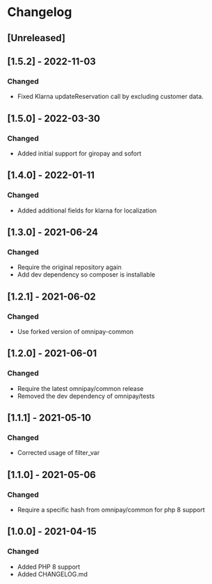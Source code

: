 # Changelog

## [Unreleased]

## [1.5.2] - 2022-11-03

### Changed
- Fixed Klarna updateReservation call by excluding customer data.

## [1.5.0] - 2022-03-30

### Changed
- Added initial support for giropay and sofort

## [1.4.0] - 2022-01-11

### Changed
- Added additional fields for klarna for localization

## [1.3.0] - 2021-06-24

### Changed
- Require the original repository again
- Add dev dependency so composer is installable

## [1.2.1] - 2021-06-02

### Changed
- Use forked version of omnipay-common

## [1.2.0] - 2021-06-01

### Changed
- Require the latest omnipay/common release
- Removed the dev dependency of omnipay/tests

## [1.1.1] - 2021-05-10

### Changed
- Corrected usage of filter_var

## [1.1.0] - 2021-05-06

### Changed
- Require a specific hash from omnipay/common for php 8 support

## [1.0.0] - 2021-04-15

### Changed
- Added PHP 8 support
- Added CHANGELOG.md
